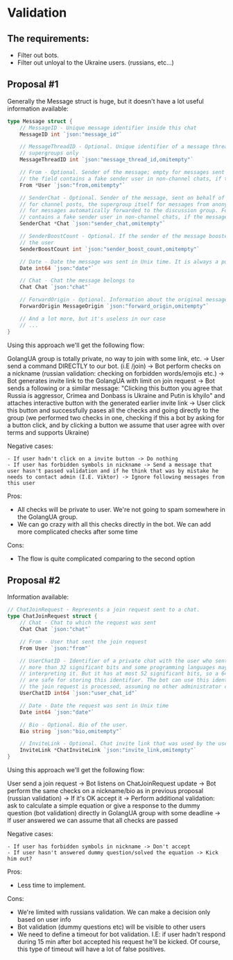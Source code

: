 # Validation

## The requirements:

- Filter out bots.
- Filter out unloyal to the Ukraine users. (russians, etc...)

## Proposal #1

Generally the Message struct is huge, but it doesn't have a lot useful information available:

```go
type Message struct {
	// MessageID - Unique message identifier inside this chat
	MessageID int `json:"message_id"`

	// MessageThreadID - Optional. Unique identifier of a message thread to which the message belongs; for
	// supergroups only
	MessageThreadID int `json:"message_thread_id,omitempty"`

	// From - Optional. Sender of the message; empty for messages sent to channels. For backward compatibility,
	// the field contains a fake sender user in non-channel chats, if the message was sent on behalf of a chat.
	From *User `json:"from,omitempty"`

	// SenderChat - Optional. Sender of the message, sent on behalf of a chat. For example, the channel itself
	// for channel posts, the supergroup itself for messages from anonymous group administrators, the linked channel
	// for messages automatically forwarded to the discussion group. For backward compatibility, the field from
	// contains a fake sender user in non-channel chats, if the message was sent on behalf of a chat.
	SenderChat *Chat `json:"sender_chat,omitempty"`

	// SenderBoostCount - Optional. If the sender of the message boosted the chat, the number of boosts added by
	// the user
	SenderBoostCount int `json:"sender_boost_count,omitempty"`

	// Date - Date the message was sent in Unix time. It is always a positive number, representing a valid date.
	Date int64 `json:"date"`

	// Chat - Chat the message belongs to
	Chat Chat `json:"chat"`

	// ForwardOrigin - Optional. Information about the original message for forwarded messages
	ForwardOrigin MessageOrigin `json:"forward_origin,omitempty"`

    // And a lot more, but it's useless in our case
    // ...
}
```

Using this approach we'll get the following flow:

GolangUA group is totally private, no way to join with some link, etc. -> User send a command DIRECTLY to our bot. (i.E /join) -> Bot perform checks on a nickname (russian validation: checking on forbidden words/emojis etc.) -> Bot generates invite link to the GolangUA with limit on join request -> Bot sends a following or a similar message: "Clicking this button you agree that Russia is aggressor, Crimea and Donbass is Ukraine and Putin is khyilo" and attaches interactive button with the generated earlier invite link -> User click this button and successfully pases all the checks and going directly to the group (we performed two checks in one, checking if this a bot by asking for a button click, and by clicking a button we assume that user agree with over terms and supports Ukraine)

Negative cases:

    - If user hadn't click on a invite button -> Do nothing
    - If user has forbidden symbols in nickname -> Send a message that user hasn't passed validation and if he think that was by mistake he needs to contact admin (I.E. Viktor) -> Ignore following messages from this user

Pros:

- All checks will be private to user. We're not going to spam somewhere in the GolangUA group.
- We can go crazy with all this checks directly in the bot. We can add more complicated checks after some time

Cons:

- The flow is quite complicated comparing to the second option

## Proposal #2

Information available:

```go
// ChatJoinRequest - Represents a join request sent to a chat.
type ChatJoinRequest struct {
	// Chat - Chat to which the request was sent
	Chat Chat `json:"chat"`

	// From - User that sent the join request
	From User `json:"from"`

	// UserChatID - Identifier of a private chat with the user who sent the join request. This number may have
	// more than 32 significant bits and some programming languages may have difficulty/silent defects in
	// interpreting it. But it has at most 52 significant bits, so a 64-bit integer or double-precision float type
	// are safe for storing this identifier. The bot can use this identifier for 5 minutes to send messages until
	// the join request is processed, assuming no other administrator contacted the user.
	UserChatID int64 `json:"user_chat_id"`

	// Date - Date the request was sent in Unix time
	Date int64 `json:"date"`

	// Bio - Optional. Bio of the user.
	Bio string `json:"bio,omitempty"`

	// InviteLink - Optional. Chat invite link that was used by the user to send the join request
	InviteLink *ChatInviteLink `json:"invite_link,omitempty"`
}

```

Using this approach we'll get the following flow:

User send a join request -> Bot listens on ChatJoinRequest update -> Bot perform the same checks on a nickname/bio as in previous proposal (russian validation) -> If it's OK accept it -> Perform additional validation: ask to calculate a simple equation or give a response to the dummy question (bot validation) directly in GolangUA group with some deadline -> If user answered we can assume that all checks are passed

Negative cases:

    - If user has forbidden symbols in nickname -> Don't accept
    - If user hasn't answered dummy question/solved the equation -> Kick him out?

Pros:

- Less time to implement.

Cons:

- We're limited with russians validation. We can make a decision only based on user info
- Bot validation (dummy questions etc) will be visible to other users
- We need to define a timeout for bot validation. I.E: if user hadn't respond during 15 min after bot accepted his request he'll be kicked. Of course, this type of timeout will have a lot of false positives.
